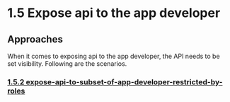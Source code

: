 # 1.5 Expose api to the app developer
<scenario description>

## Approaches
When it comes to exposing api to the app developer, the API needs to be set visibility. Following are the scenarios.

### [1.5.2 expose-api-to-subset-of-app-developer-restricted-by-roles](https://github.com/wso2/product-apim/tree/product-scenarios/product-scenarios/1-manage-public-partner-private-apis/1.5-expose-api-to-the-app-developer/1.5.2-expose-api-to-subset-of-app-developer-restricted-by-roles)
